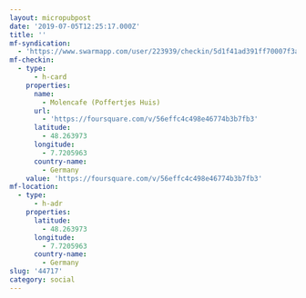 ```yaml
---
layout: micropubpost
date: '2019-07-05T12:25:17.000Z'
title: ''
mf-syndication:
  - 'https://www.swarmapp.com/user/223939/checkin/5d1f41ad391ff70007f3a26c'
mf-checkin:
  - type:
      - h-card
    properties:
      name:
        - Molencafe (Poffertjes Huis)
      url:
        - 'https://foursquare.com/v/56effc4c498e46774b3b7fb3'
      latitude:
        - 48.263973
      longitude:
        - 7.7205963
      country-name:
        - Germany
    value: 'https://foursquare.com/v/56effc4c498e46774b3b7fb3'
mf-location:
  - type:
      - h-adr
    properties:
      latitude:
        - 48.263973
      longitude:
        - 7.7205963
      country-name:
        - Germany
slug: '44717'
category: social
---
```

